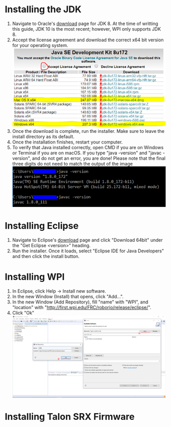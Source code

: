 # Installing the JDK
1. Navigate to Oracle's [download](http://www.oracle.com/technetwork/java/javase/downloads/jdk8-downloads-2133151.html) page for JDK 8. At the time of writting this guide, JDK 10 is the most recent; however, WPI only supports JDK 8.
2. Accept the license agreement and download the correct x64 bit version for your operating system. ![visual image](res/jdk_s2.PNG)
3. Once the download is complete, run the installer. Make sure to leave the install directory as its default.
4. Once the installation finishes, restart your computer.
5. To verify that Java installed correctly, open CMD if you are on Windows or Terminal if you are on macOS. If you type "java -version" and "javac -version", and do not get an error, you are done! Please note that the final three digits do not need to match the output of the image ![visual image](res/jdk_s5.PNG)

# Installing Eclipse
1. Navigate to Eclipse's [download](http://www.eclipse.org/downloads/) page and click "Download 64bit" under the "Get Eclipse <version\>" heading.
2. Run the installer. Once it loads, select "Eclipse IDE for Java Developers" and then click the install button.

# Installing WPI
1. In Eclipse, click Help -> Install new software.
2. In the new Window (Install) that opens, click "Add...".
3. In the new Window (Add Repository), fill "name" with "WPI", and "location" with "http://first.wpi.edu/FRC/roborio/release/eclipse/".
4. Click "Ok"
![visual image](res/wpi_s1.PNG)

# Installing Talon SRX Firmware
